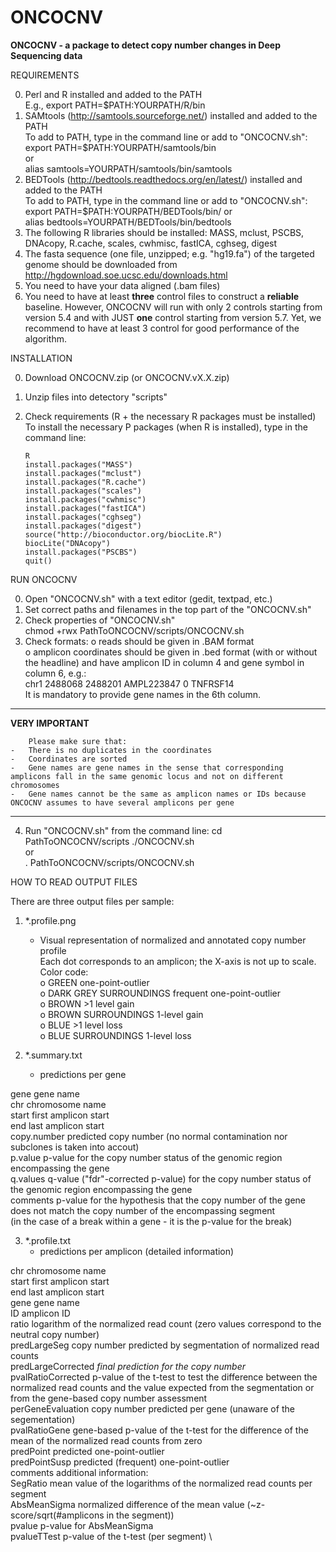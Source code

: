 # ONCOCNV


**ONCOCNV - a package to detect copy number changes in Deep Sequencing data**


REQUIREMENTS

0. Perl and R installed and added to the PATH \
	E.g., export PATH=$PATH:YOURPATH/R/bin	
1. SAMtools (http://samtools.sourceforge.net/) installed and added to the PATH \
	To add to PATH, type in the command line or add to "ONCOCNV.sh": \
	export PATH=$PATH:YOURPATH/samtools/bin  
		or \
	alias samtools=YOURPATH/samtools/bin/samtools	
2. BEDTools (http://bedtools.readthedocs.org/en/latest/) installed and added to the PATH \
	To add to PATH, type in the command line or add to "ONCOCNV.sh":  \
		export PATH=$PATH:YOURPATH/BEDTools/bin/
			or \
	alias bedtools=YOURPATH/BEDTools/bin/bedtools
3. The following R libraries should be installed: MASS, mclust, PSCBS, DNAcopy, R.cache, scales, cwhmisc, fastICA, cghseg, digest
4. The fasta sequence (one file, unzipped; e.g. "hg19.fa") of the targeted genome should be downloaded from http://hgdownload.soe.ucsc.edu/downloads.html
5. You need to have your data aligned (.bam files)
6. You need to have at least **three** control files to construct a **reliable** baseline. However, ONCOCNV will run with only 2 controls starting from version 5.4 and with JUST **one** control starting from version 5.7. Yet, we recommend to have at least 3 control for good performance of the algorithm.

INSTALLATION

0. Download ONCOCNV.zip (or ONCOCNV.vX.X.zip)
1. Unzip files into detectory "scripts"
2. Check requirements (R + the necessary R packages must be installed)
   To install the necessary P packages (when R is installed), type in the command line:
   
	   R
	   install.packages("MASS")
	   install.packages("mclust")
	   install.packages("R.cache")
	   install.packages("scales")
	   install.packages("cwhmisc")
	   install.packages("fastICA")
	   install.packages("cghseg")
	   install.packages("digest")
	   source("http://bioconductor.org/biocLite.R")
	   biocLite("DNAcopy")
	   install.packages("PSCBS")
	   quit()


RUN ONCOCNV

0. Open "ONCOCNV.sh" with a text editor (gedit, textpad, etc.)
1. Set correct paths and filenames in the top part of the "ONCOCNV.sh"
2. Check properties of "ONCOCNV.sh" \
	chmod +rwx PathToONCOCNV/scripts/ONCOCNV.sh
3. Check formats: 
	o	reads should be given in .BAM format \
	o	amplicon coordinates should be given in .bed format (with or without the headline) and have amplicon ID in column 4 and gene symbol in column 6, e.g.:   \
		chr1	2488068	2488201	AMPL223847	0	TNFRSF14   \
		It is mandatory to provide gene names in the 6th column.
		
---------------------------------------------------------------------------------------------------------------------------

****************VERY IMPORTANT****************

		Please make sure that:
	-	There is no duplicates in the coordinates
	-	Coordinates are sorted
	-	Gene names are gene names in the sense that corresponding amplicons fall in the same genomic locus and not on different chromosomes
	-	Gene names cannot be the same as amplicon names or IDs because ONCOCNV assumes to have several amplicons per gene

---------------------------------------------------------------------------------------------------------------------------

4. Run "ONCOCNV.sh" from the command line:
	cd PathToONCOCNV/scripts
	./ONCOCNV.sh	
		or		
	. PathToONCOCNV/scripts/ONCOCNV.sh
		
HOW TO READ OUTPUT FILES

There are three output files per sample:
1. *.profile.png     
   - Visual representation of normalized and annotated copy number profile     \
	Each dot corresponds to an amplicon; the X-axis is not up to scale.    \
	Color code:    \
		o	GREEN				one-point-outlier    \
		o	DARK GREY SURROUNDINGS		frequent one-point-outlier     \
		o	BROWN				>1 level gain     \
		o	BROWN SURROUNDINGS		1-level gain     \
		o	BLUE				>1 level loss     \
		o	BLUE SURROUNDINGS		1-level loss
	
2. *.summary.txt
   - predictions per gene   

gene		gene name    \
chr		chromosome name     \
start		first amplicon start     \
end		last amplicon start    \
copy.number	predicted copy number (no normal contamination nor subclones is taken into accout)    \
p.value		p-value for the copy number status of the genomic region encompassing the gene     \
q.values	q-value ("fdr"-corrected p-value) for the copy number status of the genomic region encompassing the gene     \
comments	p-value for the hypothesis that the copy number of the gene does not match the copy number of the encompassing segment     \
		(in the case of a break within a gene - it is the p-value for the break) 

3. *.profile.txt  
   - predictions per amplicon (detailed information)     

chr			chromosome name     \
start			first amplicon start     \
end			last amplicon start     \
gene			gene name     \
ID			amplicon ID     \
ratio			logarithm of the normalized read count (zero values correspond to the neutral copy number)     \
predLargeSeg		copy number predicted by segmentation of normalized read counts     \
predLargeCorrected	*final prediction for the copy number*     \
pvalRatioCorrected	p-value of the t-test to test the difference between the normalized read counts and the value expected from the segmentation or from the gene-based copy number assessment     \
perGeneEvaluation	copy number predicted per gene (unaware of the segementation)     \
pvalRatioGene		gene-based p-value of the t-test for the difference of the mean of the normalized read counts from zero    \
predPoint		predicted one-point-outlier     \
predPointSusp		predicted (frequent) one-point-outlier      \
comments		additional information:     \
				SegRatio	mean value of the logarithms of the normalized read counts per segment     \
				AbsMeanSigma	normalized difference of the mean value (~z-score/sqrt(#amplicons in the segment))    \
				pvalue		p-value for AbsMeanSigma    \
				pvalueTTest	p-value of the t-test (per segment)    \
